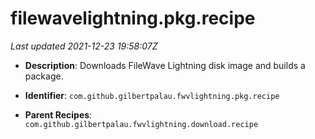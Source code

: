 # filewavelightning.pkg.recipe

_Last updated 2021-12-23 19:58:07Z_

- **Description**: Downloads FileWave Lightning disk image and builds a package.

- **Identifier**: `com.github.gilbertpalau.fwvlightning.pkg.recipe`

- **Parent Recipes**: `com.github.gilbertpalau.fwvlightning.download.recipe`